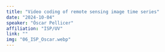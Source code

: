 ```yaml
---
title: "Video coding of remote sensing image time series"
date: "2024-10-04"
speaker: "Óscar Pellicer"
affiliation: "ISP/UV"
link: ""
img: "06_ISP_Oscar.webp"
---
```

